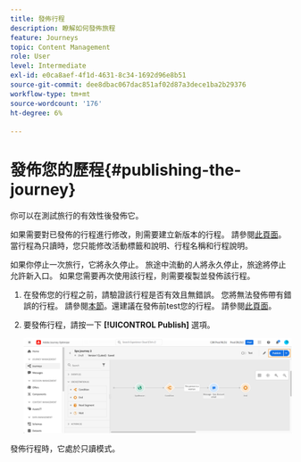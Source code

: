 ```yaml
---
title: 發佈行程
description: 瞭解如何發佈旅程
feature: Journeys
topic: Content Management
role: User
level: Intermediate
exl-id: e0ca8aef-4f1d-4631-8c34-1692d96e8b51
source-git-commit: dee8dbac067dac851af02d87a3dece1ba2b29376
workflow-type: tm+mt
source-wordcount: '176'
ht-degree: 6%

---
```


# 發佈您的歷程{#publishing-the-journey}

你可以在測試旅行的有效性後發佈它。

如果需要對已發佈的行程進行修改，則需要建立新版本的行程。 請參閱[此頁面](../building-journeys/journey-versions.md)。當行程為只讀時，您只能修改活動標籤和說明、行程名稱和行程說明。

如果你停止一次旅行，它將永久停止。 旅途中流動的人將永久停止，旅途將停止允許新入口。 如果您需要再次使用該行程，則需要複製並發佈該行程。

1. 在發佈您的行程之前，請驗證該行程是否有效且無錯誤。 您將無法發佈帶有錯誤的行程。 請參閱[本節](../building-journeys/troubleshooting.md#checking-for-errors-before-testing)。還建議在發佈前test您的行程。 請參閱[此頁面](../building-journeys/testing-the-journey.md)。
1. 要發佈行程，請按一下 **[!UICONTROL Publish]** 選項。

   ![](assets/journeyuc1_18.png)

發佈行程時，它處於只讀模式。
